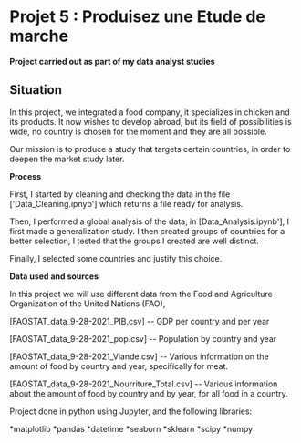 # Projet 5 : Produisez une Etude de marche

**Project carried out as part of my data analyst studies**

## **Situation**

In this project, we integrated a food company, it specializes in chicken and its products. It now wishes to develop abroad, but its field of possibilities is wide, no country is chosen for the moment and they are all possible.

Our mission is to produce a study that targets certain countries, in order to deepen the market study later.


**Process**

First, I started by cleaning and checking the data in the file ['Data_Cleaning.ipnyb'] which returns a file ready for analysis.

Then, I performed a global analysis of the data, in [Data_Analysis.ipynb'], I first made a generalization study. I then created groups of countries for a better selection, I tested that the groups I created are well distinct.

Finally, I selected some countries and justify this choice.


**Data used and sources**

In this project we will use different data from the Food and Agriculture Organization of the United Nations (FAO),

[FAOSTAT_data_9-28-2021_PIB.csv] -- GDP per country and per year

[FAOSTAT_data_9-28-2021_pop.csv] -- Population by country and year

[FAOSTAT_data_9-28-2021_Viande.csv] -- Various information on the amount of food by country and year, specifically for meat.

[FAOSTAT_data_9-28-2021_Nourriture_Total.csv] -- Various information about the amount of food by country and by year, for all food in a country.


Project done in python using Jupyter, and the following libraries:

*matplotlib
*pandas
*datetime
*seaborn
*sklearn
*scipy
*numpy
